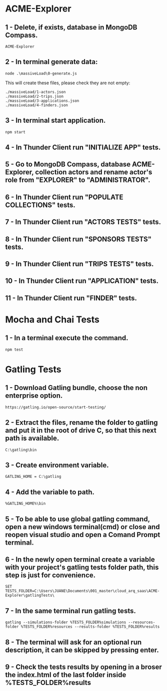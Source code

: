 # ACME-Explorer

## 1 - Delete, if exists, database in MongoDB Compass.

    ACME-Explorer

## 2 - In terminal generate data: 

    node .\massiveLoad\0-generate.js

This will create these files, please check they are not empty:

    ./massiveLoad/1-actors.json
    ./massiveLoad/2-trips.json
    ./massiveLoad/3-applications.json
    ./massiveLoad/4-finders.json

## 3 - In terminal start application.

    npm start

## 4 - In Thunder Client run "INITIALIZE APP" tests.

## 5 - Go to MongoDB Compass, database ACME-Explorer, collection actors and rename actor's role from "EXPLORER" to "ADMINISTRATOR".

## 6 - In Thunder Client run "POPULATE COLLECTIONS" tests.

## 7 - In Thunder Client run "ACTORS TESTS" tests.

## 8 - In Thunder Client run "SPONSORS TESTS" tests.

## 9 - In Thunder Client run "TRIPS TESTS" tests.

## 10 - In Thunder Client run "APPLICATION" tests.

## 11 - In Thunder Client run "FINDER" tests.

#
# Mocha and Chai Tests

## 1 - In a terminal execute the command.

    npm test

#
# Gatling Tests

## 1 - Download Gatling bundle, choose the non enterprise option.

    https://gatling.io/open-source/start-testing/

## 2 - Extract the files, rename the folder to gatling and put it in the root of drive C, so that this next path is available.

    C:\gatling\bin

## 3 - Create environment variable.

    GATLING_HOME = C:\gatling

## 4 - Add the variable to path.
    
    %GATLING_HOME%\bin

## 5 - To be able to use global gatling command, open a new windows terminal(cmd) or close and reopen visual studio and open a Comand Prompt terminal.

## 6 - In the newly open terminal create a variable with your project's gatling tests folder path, this step is just for convenience.

    SET TESTS_FOLDER=C:\Users\JUANE\Documents\001_master\cloud_arq_saas\ACME-Explorer\gatlingTests\

## 7 - In the same terminal run gatling tests.
    
    gatling --simulations-folder %TESTS_FOLDER%simulations --resources-folder %TESTS_FOLDER%resources --results-folder %TESTS_FOLDER%results

## 8 - The terminal will ask for an optional run description, it can be skipped by pressing enter.

## 9 - Check the tests results by opening in a broser the index.html of the last folder inside %TESTS_FOLDER%results